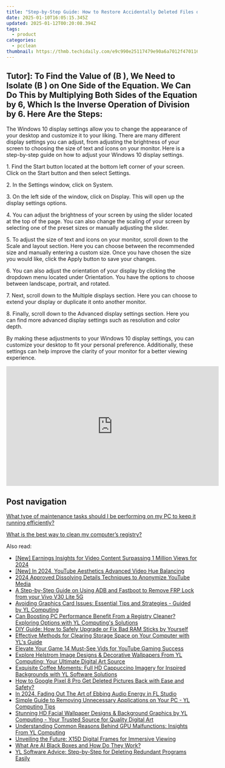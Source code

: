 ```yaml
---
title: "Step-by-Step Guide: How to Restore Accidentally Deleted Files on Your PC - Tips From YL Computing"
date: 2025-01-10T16:05:15.345Z
updated: 2025-01-12T00:20:08.394Z
tags:
  - product
categories:
  - pcclean
thumbnail: https://thmb.techidaily.com/e9c990e25117479e90a6a7012f47011623d3e85d5155cf7861b563822cc331cb.jpg
---
```


## Tutor]: To Find the Value of \(B \), We Need to Isolate \(B \) on One Side of the Equation. We Can Do This by Multiplying Both Sides of the Equation by 6, Which Is the Inverse Operation of Division by 6. Here Are the Steps:

The Windows 10 display settings allow you to change the appearance of your desktop and customize it to your liking. There are many different display settings you can adjust, from adjusting the brightness of your screen to choosing the size of text and icons on your monitor. Here is a step-by-step guide on how to adjust your Windows 10 display settings. 

1\. Find the Start button located at the bottom left corner of your screen. Click on the Start button and then select Settings.

2\. In the Settings window, click on System.

3\. On the left side of the window, click on Display. This will open up the display settings options. 

4\. You can adjust the brightness of your screen by using the slider located at the top of the page. You can also change the scaling of your screen by selecting one of the preset sizes or manually adjusting the slider.

5\. To adjust the size of text and icons on your monitor, scroll down to the Scale and layout section. Here you can choose between the recommended size and manually entering a custom size. Once you have chosen the size you would like, click the Apply button to save your changes.

6\. You can also adjust the orientation of your display by clicking the dropdown menu located under Orientation. You have the options to choose between landscape, portrait, and rotated.

7\. Next, scroll down to the Multiple displays section. Here you can choose to extend your display or duplicate it onto another monitor.

8\. Finally, scroll down to the Advanced display settings section. Here you can find more advanced display settings such as resolution and color depth. 

By making these adjustments to your Windows 10 display settings, you can customize your desktop to fit your personal preference. Additionally, these settings can help improve the clarity of your monitor for a better viewing experience.

<!-- affiliate ads begin -->
<iframe width="560" height="315" src="https://www.youtube.com/embed/aRMCbJxLuwE?si=E5sfJvoqkv1qCMWz" title="YouTube video player" frameborder="0" allow="accelerometer; autoplay; clipboard-write; encrypted-media; gyroscope; picture-in-picture; web-share" referrerpolicy="strict-origin-when-cross-origin" allowfullscreen></iframe>
<!-- affiliate ads end -->

## Post navigation

[What type of maintenance tasks should I be performing on my PC to keep it running efficiently?](https://tools.techidaily.com/pcclean/products/)

[What is the best way to clean my computer’s registry?](https://tools.techidaily.com/pcclean/products/)

<ins class="adsbygoogle"
     style="display:block"
     data-ad-format="autorelaxed"
     data-ad-client="ca-pub-7571918770474297"
     data-ad-slot="1223367746"></ins>

<ins class="adsbygoogle"
     style="display:block"
     data-ad-client="ca-pub-7571918770474297"
     data-ad-slot="8358498916"
     data-ad-format="auto"
     data-full-width-responsive="true"></ins>

<span class="atpl-alsoreadstyle">Also read:</span>
<div><ul>
<li><a href="https://youtube-sure.techidaily.com/arnings-insights-for-video-content-surpassing-1-million-views-for-2024/"><u>[New] Earnings Insights for Video Content Surpassing 1 Million Views for 2024</u></a></li>
<li><a href="https://youtube-docs.techidaily.com/n-2024-youtube-aesthetics-advanced-video-hue-balancing/"><u>[New] In 2024, YouTube Aesthetics Advanced Video Hue Balancing</u></a></li>
<li><a href="https://youtube-videos.techidaily.com/2024-approved-dissolving-details-techniques-to-anonymize-youtube-media/"><u>2024 Approved Dissolving Details Techniques to Anonymize YouTube Media</u></a></li>
<li><a href="https://bypass-frp.techidaily.com/a-step-by-step-guide-on-using-adb-and-fastboot-to-remove-frp-lock-from-your-vivo-v30-lite-5g-by-drfone-android/"><u>A Step-by-Step Guide on Using ADB and Fastboot to Remove FRP Lock from your Vivo V30 Lite 5G</u></a></li>
<li><a href="https://discover-able.techidaily.com/avoiding-graphics-card-issues-essential-tips-and-strategies-guided-by-yl-computing/"><u>Avoiding Graphics Card Issues: Essential Tips and Strategies - Guided by YL Computing</u></a></li>
<li><a href="https://discover-able.techidaily.com/can-boosting-pc-performance-benefit-from-a-registry-cleaner-exploring-options-with-yl-computings-solutions/"><u>Can Boosting PC Performance Benefit From a Registry Cleaner? Exploring Options with YL Computing's Solutions</u></a></li>
<li><a href="https://discover-able.techidaily.com/diy-guide-how-to-safely-upgrade-or-fix-bad-ram-sticks-by-yourself/"><u>DIY Guide: How to Safely Upgrade or Fix Bad RAM Sticks by Yourself</u></a></li>
<li><a href="https://discover-able.techidaily.com/effective-methods-for-clearing-storage-space-on-your-computer-with-yls-guide/"><u>Effective Methods for Clearing Storage Space on Your Computer with YL's Guide</u></a></li>
<li><a href="https://youtube-lab.techidaily.com/te-your-game-14-must-see-vids-for-youtube-gaming-success/"><u>Elevate Your Game 14 Must-See Vids for YouTube Gaming Success</u></a></li>
<li><a href="https://discover-able.techidaily.com/explore-helstrom-image-designs-and-decorative-wallpapers-from-yl-computing-your-ultimate-digital-art-source/"><u>Explore Helstrom Image Designs & Decorative Wallpapers From YL Computing: Your Ultimate Digital Art Source</u></a></li>
<li><a href="https://discover-able.techidaily.com/exquisite-coffee-moments-full-hd-cappuccino-imagery-for-inspired-backgrounds-with-yl-software-solutions/"><u>Exquisite Coffee Moments: Full HD Cappuccino Imagery for Inspired Backgrounds with YL Software Solutions</u></a></li>
<li><a href="https://blog-min.techidaily.com/how-to-google-pixel-8-pro-get-deleted-pictures-back-with-ease-and-safety-by-fonelab-android-recover-pictures/"><u>How to Google Pixel 8 Pro Get Deleted Pictures Back with Ease and Safety?</u></a></li>
<li><a href="https://some-techniques.techidaily.com/in-2024-fading-out-the-art-of-ebbing-audio-energy-in-fl-studio/"><u>In 2024, Fading Out The Art of Ebbing Audio Energy in FL Studio</u></a></li>
<li><a href="https://discover-able.techidaily.com/simple-guide-to-removing-unnecessary-applications-on-your-pc-yl-computing-tips/"><u>Simple Guide to Removing Unnecessary Applications on Your PC - YL Computing Tips</u></a></li>
<li><a href="https://discover-able.techidaily.com/stunning-hd-facial-wallpaper-designs-and-background-graphics-by-yl-computing-your-trusted-source-for-quality-digital-art/"><u>Stunning HD Facial Wallpaper Designs & Background Graphics by YL Computing - Your Trusted Source for Quality Digital Art</u></a></li>
<li><a href="https://discover-able.techidaily.com/understanding-common-reasons-behind-gpu-malfunctions-insights-from-yl-computing/"><u>Understanding Common Reasons Behind GPU Malfunctions: Insights From YL Computing</u></a></li>
<li><a href="https://buynow-tips.techidaily.com/unveiling-the-future-x15d-digital-frames-for-immersive-viewing/"><u>Unveiling the Future: X15D Digital Frames for Immersive Viewing</u></a></li>
<li><a href="https://tech-haven.techidaily.com/what-are-ai-black-boxes-and-how-do-they-work/"><u>What Are AI Black Boxes and How Do They Work?</u></a></li>
<li><a href="https://fox-making.techidaily.com/yl-software-advice-step-by-step-for-deleting-redundant-programs-easily/"><u>YL Software Advice: Step-by-Step for Deleting Redundant Programs Easily</u></a></li>
</ul></div>

